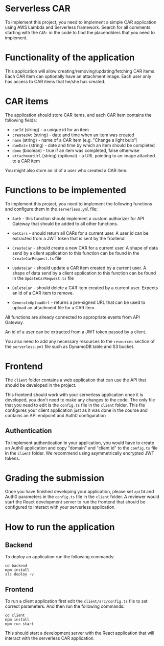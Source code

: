 # Serverless CAR

To implement this project, you need to implement a simple CAR application using AWS Lambda and Serverless framework. Search for all comments starting with the `CAR:` in the code to find the placeholders that you need to implement.

# Functionality of the application

This application will allow creating/removing/updating/fetching CAR items. Each CAR item can optionally have an attachment image. Each user only has access to CAR items that he/she has created.

# CAR items

The application should store CAR items, and each CAR item contains the following fields:

* `carId` (string) - a unique id for an item
* `createdAt` (string) - date and time when an item was created
* `name` (string) - name of a CAR item (e.g. "Change a light bulb")
* `dueDate` (string) - date and time by which an item should be completed
* `done` (boolean) - true if an item was completed, false otherwise
* `attachmentUrl` (string) (optional) - a URL pointing to an image attached to a CAR item

You might also store an id of a user who created a CAR item.

# Functions to be implemented

To implement this project, you need to implement the following functions and configure them in the `serverless.yml` file:

* `Auth` - this function should implement a custom authorizer for API Gateway that should be added to all other functions.

* `GetCars` - should return all CARs for a current user. A user id can be extracted from a JWT token that is sent by the frontend


* `CreateCar` - should create a new CAR for a current user. A shape of data send by a client application to this function can be found in the `CreateCarRequest.ts` file




* `UpdateCar` - should update a CAR item created by a current user. A shape of data send by a client application to this function can be found in the `UpdateCarRequest.ts` file



* `DeleteCar` - should delete a CAR item created by a current user. Expects an id of a CAR item to remove.


* `GenerateUploadUrl` - returns a pre-signed URL that can be used to upload an attachment file for a CAR item.


All functions are already connected to appropriate events from API Gateway.

An id of a user can be extracted from a JWT token passed by a client.

You also need to add any necessary resources to the `resources` section of the `serverless.yml` file such as DynamoDB table and S3 bucket.


# Frontend

The `client` folder contains a web application that can use the API that should be developed in the project.

This frontend should work with your serverless application once it is developed, you don't need to make any changes to the code. The only file that you need to edit is the `config.ts` file in the `client` folder. This file configures your client application just as it was done in the course and contains an API endpoint and Auth0 configuration


## Authentication

To implement authentication in your application, you would have to create an Auth0 application and copy "domain" and "client id" to the `config.ts` file in the `client` folder. We recommend using asymmetrically encrypted JWT tokens.



# Grading the submission

Once you have finished developing your application, please set `apiId` and Auth0 parameters in the `config.ts` file in the `client` folder. A reviewer would start the React development server to run the frontend that should be configured to interact with your serverless application.




# How to run the application

## Backend

To deploy an application run the following commands:

```
cd backend
npm install
sls deploy -v
```

## Frontend

To run a client application first edit the `client/src/config.ts` file to set correct parameters. And then run the following commands:

```
cd client
npm install
npm run start
```

This should start a development server with the React application that will interact with the serverless CAR application.

